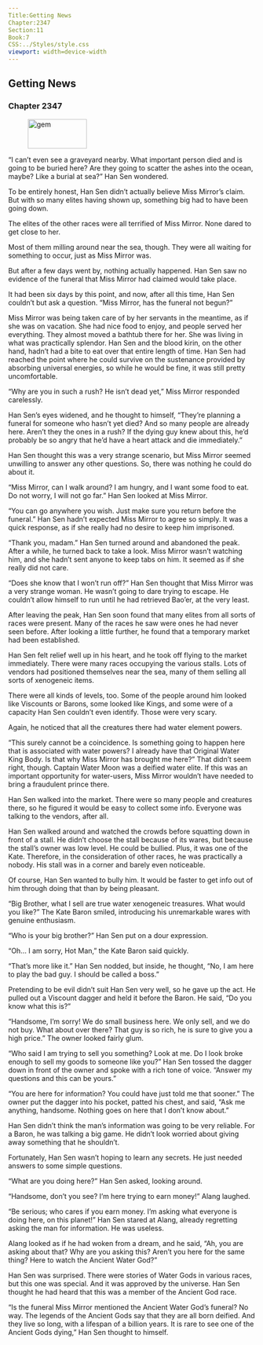 ```yaml
---
Title:Getting News 
Chapter:2347 
Section:11 
Book:7 
CSS:../Styles/style.css 
viewport: width=device-width
---
```

  
## Getting News
### Chapter 2347
  
<figure>
	<img src="../Images/gem.gif" alt="gem" id="gem" width="120" height="60" />
</figure>
  

  
“I can’t even see a graveyard nearby. What important person died and is going to be buried here? Are they going to scatter the ashes into the ocean, maybe? Like a burial at sea?” Han Sen wondered.

To be entirely honest, Han Sen didn’t actually believe Miss Mirror’s claim. But with so many elites having shown up, something big had to have been going down.

The elites of the other races were all terrified of Miss Mirror. None dared to get close to her.

Most of them milling around near the sea, though. They were all waiting for something to occur, just as Miss Mirror was.

But after a few days went by, nothing actually happened. Han Sen saw no evidence of the funeral that Miss Mirror had claimed would take place.

It had been six days by this point, and now, after all this time, Han Sen couldn’t but ask a question. “Miss Mirror, has the funeral not begun?”

Miss Mirror was being taken care of by her servants in the meantime, as if she was on vacation. She had nice food to enjoy, and people served her everything. They almost moved a bathtub there for her. She was living in what was practically splendor. Han Sen and the blood kirin, on the other hand, hadn’t had a bite to eat over that entire length of time. Han Sen had reached the point where he could survive on the sustenance provided by absorbing universal energies, so while he would be fine, it was still pretty uncomfortable.

“Why are you in such a rush? He isn’t dead yet,” Miss Mirror responded carelessly.

Han Sen’s eyes widened, and he thought to himself, “They’re planning a funeral for someone who hasn’t yet died? And so many people are already here. Aren’t they the ones in a rush? If the dying guy knew about this, he’d probably be so angry that he’d have a heart attack and die immediately.”

Han Sen thought this was a very strange scenario, but Miss Mirror seemed unwilling to answer any other questions. So, there was nothing he could do about it.

“Miss Mirror, can I walk around? I am hungry, and I want some food to eat. Do not worry, I will not go far.” Han Sen looked at Miss Mirror.

“You can go anywhere you wish. Just make sure you return before the funeral.” Han Sen hadn’t expected Miss Mirror to agree so simply. It was a quick response, as if she really had no desire to keep him imprisoned.

“Thank you, madam.” Han Sen turned around and abandoned the peak. After a while, he turned back to take a look. Miss Mirror wasn’t watching him, and she hadn’t sent anyone to keep tabs on him. It seemed as if she really did not care.

“Does she know that I won’t run off?” Han Sen thought that Miss Mirror was a very strange woman. He wasn’t going to dare trying to escape. He couldn’t allow himself to run until he had retrieved Bao’er, at the very least.

After leaving the peak, Han Sen soon found that many elites from all sorts of races were present. Many of the races he saw were ones he had never seen before. After looking a little further, he found that a temporary market had been established.

Han Sen felt relief well up in his heart, and he took off flying to the market immediately. There were many races occupying the various stalls. Lots of vendors had positioned themselves near the sea, many of them selling all sorts of xenogeneic items.

There were all kinds of levels, too. Some of the people around him looked like Viscounts or Barons, some looked like Kings, and some were of a capacity Han Sen couldn’t even identify. Those were very scary.

Again, he noticed that all the creatures there had water element powers.

“This surely cannot be a coincidence. Is something going to happen here that is associated with water powers? I already have that Original Water King Body. Is that why Miss Mirror has brought me here?” That didn’t seem right, though. Captain Water Moon was a deified water elite. If this was an important opportunity for water-users, Miss Mirror wouldn’t have needed to bring a fraudulent prince there.

Han Sen walked into the market. There were so many people and creatures there, so he figured it would be easy to collect some info. Everyone was talking to the vendors, after all.

Han Sen walked around and watched the crowds before squatting down in front of a stall. He didn’t choose the stall because of its wares, but because the stall’s owner was low level. He could be bullied. Plus, it was one of the Kate. Therefore, in the consideration of other races, he was practically a nobody. His stall was in a corner and barely even noticeable.

Of course, Han Sen wanted to bully him. It would be faster to get info out of him through doing that than by being pleasant.

“Big Brother, what I sell are true water xenogeneic treasures. What would you like?” The Kate Baron smiled, introducing his unremarkable wares with genuine enthusiasm.

“Who is your big brother?” Han Sen put on a dour expression.

“Oh… I am sorry, Hot Man,” the Kate Baron said quickly.

“That’s more like it.” Han Sen nodded, but inside, he thought, “No, I am here to play the bad guy. I should be called a boss.”

Pretending to be evil didn’t suit Han Sen very well, so he gave up the act. He pulled out a Viscount dagger and held it before the Baron. He said, “Do you know what this is?”

“Handsome, I’m sorry! We do small business here. We only sell, and we do not buy. What about over there? That guy is so rich, he is sure to give you a high price.” The owner looked fairly glum.

“Who said I am trying to sell you something? Look at me. Do I look broke enough to sell my goods to someone like you?” Han Sen tossed the dagger down in front of the owner and spoke with a rich tone of voice. “Answer my questions and this can be yours.”

“You are here for information? You could have just told me that sooner.” The owner put the dagger into his pocket, patted his chest, and said, “Ask me anything, handsome. Nothing goes on here that I don’t know about.”

Han Sen didn’t think the man’s information was going to be very reliable. For a Baron, he was talking a big game. He didn’t look worried about giving away something that he shouldn’t.

Fortunately, Han Sen wasn’t hoping to learn any secrets. He just needed answers to some simple questions.

“What are you doing here?” Han Sen asked, looking around.

“Handsome, don’t you see? I’m here trying to earn money!” Alang laughed.

“Be serious; who cares if you earn money. I’m asking what everyone is doing here, on this planet!” Han Sen stared at Alang, already regretting asking the man for information. He was useless.

Alang looked as if he had woken from a dream, and he said, “Ah, you are asking about that? Why are you asking this? Aren’t you here for the same thing? Here to watch the Ancient Water God?”

Han Sen was surprised. There were stories of Water Gods in various races, but this one was special. And it was approved by the universe. Han Sen thought he had heard that this was a member of the Ancient God race.

“Is the funeral Miss Mirror mentioned the Ancient Water God’s funeral? No way. The legends of the Ancient Gods say that they are all born deified. And they live so long, with a lifespan of a billion years. It is rare to see one of the Ancient Gods dying,” Han Sen thought to himself.